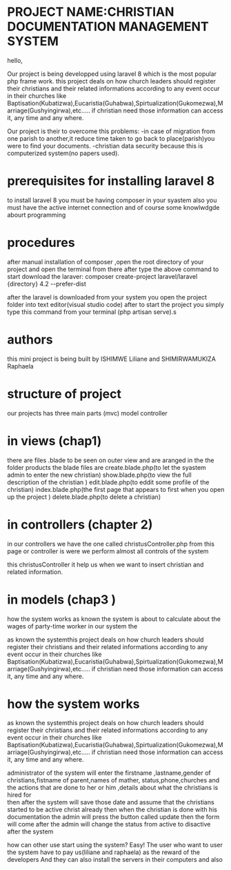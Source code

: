 

PROJECT NAME:CHRISTIAN DOCUMENTATION MANAGEMENT SYSTEM
=======================================================

hello,

Our project is being developped using laravel 8 which is the most popular php frame work.
this project deals on how church leaders should register their christians and  their related informations according to any event occur in their churches like 
Baptisation(Kubatizwa),Eucaristia(Guhabwa),Spirtualization(Gukomezwa),Marriage(Gushyingirwa),etc.....
if christian need those information can access it, any time and any where.

Our project is their to overcome this problems:
-in case of migration from one parish to another,it reduce time taken to go back to place(parish)you were to find your documents.
-christian data security because this is computerized system(no papers used).  

prerequisites for installing laravel 8
=========================================
to install laravel 8 you must be having composer in your syastem also you must have the active internet connection 
and of course some knowlwdgde abourt programming 

procedures
===========

after manual installation of composer ,open the root directory of your project and open the terminal from there 
after type the above command to start download the laraver:
composer create-project laravel/laravel {directory} 4.2 --prefer-dist

after the laravel is downloaded from your system you open the project folder into text editor(visual studio code)
after to start the project you simply type this command from your terminal (php artisan serve).s 

authors
=======
this mini project is being built by ISHIMWE Liliane and SHIMIRWAMUKIZA Raphaela 

structure of project
====================
our projects has three main parts (mvc) model controller

in views (chap1)
================
there are files .blade to be seen on outer view and are aranged in the the folder products
the blade files are 
create.blade.php(to let the syastem admin to enter the new christian)
show.blade.php(to view the full description of the christian )
edit.blade.php(to eddit some profile of the christian)
index.blade.php(the first page that appears to first when you open up the project )
delete.blade.php(to delete a christian)



in controllers (chapter 2)
==========================
in our controllers we have the one called christusController.php
from this page or controller is were we perform almost all controls of the system 

this christusController it help us when we want to insert christian and related information.

in models (chap3 )
===================
how the system works 
as known the system is about to calculate about the wages of party-time worker in our system the

as known the systemthis project deals on how church leaders should register their christians and  their related informations according 
to any event occur in their churches like 
Baptisation(Kubatizwa),Eucaristia(Guhabwa),Spirtualization(Gukomezwa),Marriage(Gushyingirwa),etc.....
if christian need those information can access it, any time and any where.

how the system works 
====================
as known the systemthis project deals on how church leaders should register their christians and  their related informations according
 to any event occur in their churches like 
Baptisation(Kubatizwa),Eucaristia(Guhabwa),Spirtualization(Gukomezwa),Marriage(Gushyingirwa),etc.....
if christian need those information can access it, any time and any where.


 administrator of the system will enter the firstname ,lastname,gender of christians,fistname of parent,names of mather,
status,phone,churches and the actions that are done to her or him ,details about what the christians is hired for  
then after the system will save those date and assume that the christians started to be active christ already then when the christian is done with his documentation
the admin will press the button called update then the form will come after the admin will change the status from active to disactive after the system 

how can other use start using the system?
Easy!
The user who want to user the system have to pay us(liliane and raphaela) as the reward of the developers
And they can also install the servers in their computers  and also 
